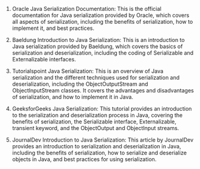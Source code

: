 

1. Oracle Java Serialization Documentation: This is the official documentation for Java serialization provided by Oracle, which covers all aspects of serialization, including the benefits of serialization, how to implement it, and best practices.

2. Baeldung Introduction to Java Serialization: This is an introduction to Java serialization provided by Baeldung, which covers the basics of serialization and deserialization, including the coding of Serializable and Externalizable interfaces.

3. Tutorialspoint Java Serialization: This is an overview of Java serialization and the different techniques used for serialization and deserialization, including the ObjectOutputStream and ObjectInputStream classes. It covers the advantages and disadvantages of serialization, and how to implement it in Java.

4. GeeksforGeeks Java Serialization: This tutorial provides an introduction to the serialization and deserialization process in Java, covering the benefits of serialization, the Serializable interface, Externalizable, transient keyword, and the ObjectOutput and ObjectInput streams.

5. JournalDev Introduction to Java Serialization: This article by JournalDev provides an introduction to serialization and deserialization in Java, including the benefits of serialization, how to serialize and deserialize objects in Java, and best practices for using serialization.
